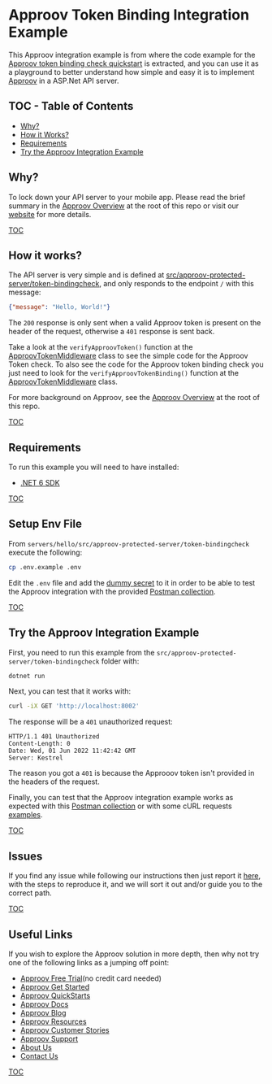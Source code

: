 # Approov Token Binding Integration Example

This Approov integration example is from where the code example for the [Approov token binding check quickstart](/docs/APPROOV_TOKEN_BINDING_QUICKSTART.md) is extracted, and you can use it as a playground to better understand how simple and easy it is to implement [Approov](https://approov.io) in a ASP.Net API server.


## TOC - Table of Contents

* [Why?](#why)
* [How it Works?](#how-it-works)
* [Requirements](#requirements)
* [Try the Approov Integration Example](#try-the-approov-integration-example)


## Why?

To lock down your API server to your mobile app. Please read the brief summary in the [Approov Overview](/OVERVIEW.md#why) at the root of this repo or visit our [website](https://approov.io/product) for more details.

[TOC](#toc---table-of-contents)


## How it works?

The API server is very simple and is defined at [src/approov-protected-server/token-bindingcheck](src/approov-protected-server/token-bindingcheck), and only responds to the endpoint `/` with this message:

```json
{"message": "Hello, World!"}
```

The `200` response is only sent when a valid Approov token is present on the header of the request, otherwise a `401` response is sent back.

Take a look at the `verifyApproovToken()` function at the [ApproovTokenMiddleware](/servers/hello/src/approov-protected-server/token-bindingcheck/Middleware/ApproovTokenMiddleware.cs) class to see the simple code for the Approov Token check. To also see the code for the Approov token binding check you just need to look for the `verifyApproovTokenBinding()` function at the [ApproovTokenMiddleware](/servers/hello/src/approov-protected-server/token-bindingcheck/Middleware/ApproovTokenBindingMiddleware.cs) class.

For more background on Approov, see the [Approov Overview](/OVERVIEW.md#how-it-works) at the root of this repo.


[TOC](#toc---table-of-contents)


## Requirements

To run this example you will need to have installed:

* [.NET 6 SDK](https://docs.microsoft.com/en-us/dotnet/core/install/)


[TOC](#toc---table-of-contents)


## Setup Env File

From `servers/hello/src/approov-protected-server/token-bindingcheck` execute the following:

```bash
cp .env.example .env
```

Edit the `.env` file and add the [dummy secret](/TESTING.md#the-dummy-secret) to it in order to be able to test the Approov integration with the provided [Postman collection](https://github.com/approov/postman-collections/blob/master/quickstarts/hello-world/hello-world.postman_curl_requests_examples.md).

[TOC](#toc---table-of-contents)


## Try the Approov Integration Example

First, you need to run this example from the `src/approov-protected-server/token-bindingcheck` folder with:

```bash
dotnet run
```

Next, you can test that it works with:

```bash
curl -iX GET 'http://localhost:8002'
```

The response will be a `401` unauthorized request:

```text
HTTP/1.1 401 Unauthorized
Content-Length: 0
Date: Wed, 01 Jun 2022 11:42:42 GMT
Server: Kestrel
```

The reason you got a `401` is because the Approoov token isn't provided in the headers of the request.

Finally, you can test that the Approov integration example works as expected with this [Postman collection](/TESTING.md#testing-with-postman) or with some cURL requests [examples](/TESTING.md#testing-with-curl).

[TOC](#toc---table-of-contents)


## Issues

If you find any issue while following our instructions then just report it [here](https://github.com/approov/quickstart-asp.net-token-bindingcheck/issues), with the steps to reproduce it, and we will sort it out and/or guide you to the correct path.


[TOC](#toc---table-of-contents)


## Useful Links

If you wish to explore the Approov solution in more depth, then why not try one of the following links as a jumping off point:

* [Approov Free Trial](https://approov.io/signup)(no credit card needed)
* [Approov Get Started](https://approov.io/product/demo)
* [Approov QuickStarts](https://approov.io/docs/latest/approov-integration-examples/)
* [Approov Docs](https://approov.io/docs)
* [Approov Blog](https://approov.io/blog/)
* [Approov Resources](https://approov.io/resource/)
* [Approov Customer Stories](https://approov.io/customer)
* [Approov Support](https://approov.io/contact)
* [About Us](https://approov.io/company)
* [Contact Us](https://approov.io/contact)

[TOC](#toc---table-of-contents)
